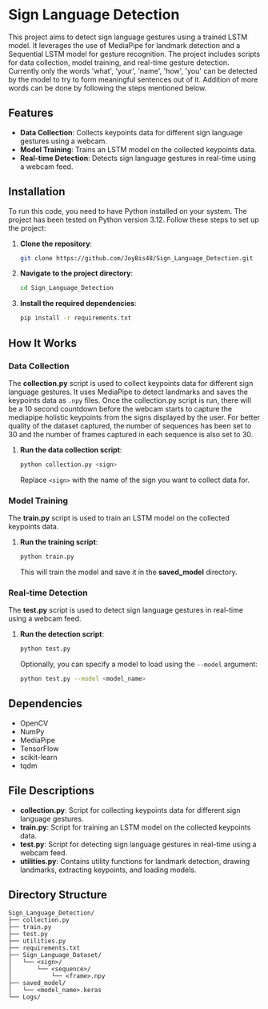 # Sign Language Detection

This project aims to detect sign language gestures using a trained LSTM model. It leverages the use of MediaPipe for landmark detection and a Sequential LSTM model for gesture recognition. The project includes scripts for data collection, model training, and real-time gesture detection. Currently only the words 'what', 'your', 'name', 'how', 'you' can be detected by the model to try to form meaningful sentences out of it. Addition of  more words can be done by following the steps mentioned below.

## Features

- **Data Collection**: Collects keypoints data for different sign language gestures using a webcam.
- **Model Training**: Trains an LSTM model on the collected keypoints data.
- **Real-time Detection**: Detects sign language gestures in real-time using a webcam feed.

## Installation

To run this code, you need to have Python installed on your system. The project has been tested on Python version 3.12. Follow these steps to set up the project:

1. **Clone the repository**:
    ```sh
    git clone https://github.com/JoyBis48/Sign_Language_Detection.git
    ```
2. **Navigate to the project directory**:
    ```sh
    cd Sign_Language_Detection
    ```
3. **Install the required dependencies**:
    ```sh
    pip install -r requirements.txt
    ```

## How It Works

### Data Collection

The **collection.py** script is used to collect keypoints data for different sign language gestures. It uses MediaPipe to detect landmarks and saves the keypoints data as `.npy` files. Once the collection.py script is run, there will be a 10 second countdown before the webcam starts to capture the mediapipe holistic keypoints from the signs displayed by the user. For better quality of the dataset captured, the number of sequences has been set to 30 and the number of frames captured in each sequence is also set to 30.

1. **Run the data collection script**:
    ```sh
    python collection.py <sign>
    ```
    Replace `<sign>` with the name of the sign you want to collect data for.

### Model Training

The **train.py** script is used to train an LSTM model on the collected keypoints data.

1. **Run the training script**:
    ```sh
    python train.py
    ```
    This will train the model and save it in the **saved_model** directory.

### Real-time Detection

The **test.py** script is used to detect sign language gestures in real-time using a webcam feed.

1. **Run the detection script**:
    ```sh
    python test.py
    ```
    Optionally, you can specify a model to load using the `--model` argument:
    ```sh
    python test.py --model <model_name>
    ```

## Dependencies

- OpenCV
- NumPy
- MediaPipe
- TensorFlow
- scikit-learn
- tqdm

## File Descriptions

- **collection.py**: Script for collecting keypoints data for different sign language gestures.
- **train.py**: Script for training an LSTM model on the collected keypoints data.
- **test.py**: Script for detecting sign language gestures in real-time using a webcam feed.
- **utilities.py**: Contains utility functions for landmark detection, drawing landmarks, extracting keypoints, and loading models.

## Directory Structure

```
Sign_Language_Detection/
├── collection.py
├── train.py
├── test.py
├── utilities.py
├── requirements.txt
├── Sign_Language_Dataset/
│   └── <sign>/
│       └── <sequence>/
│           └── <frame>.npy
├── saved_model/
│   └── <model_name>.keras
└── Logs/
```